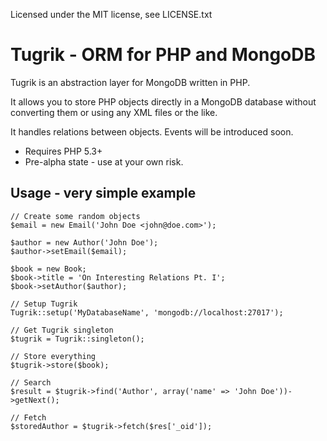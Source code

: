 Licensed under the MIT license, see LICENSE.txt

Tugrik - ORM for PHP and MongoDB
================================

Tugrik is an abstraction layer for MongoDB written in PHP.

It allows you to store PHP objects directly in a MongoDB database
without converting them or using any XML files or the like. 

It handles relations between objects. Events will be introduced soon.

* Requires PHP 5.3+
* Pre-alpha state - use at your own risk.

Usage - very simple example
---------------------------
    
    // Create some random objects
    $email = new Email('John Doe <john@doe.com>');
    
    $author = new Author('John Doe');
    $author->setEmail($email);

    $book = new Book;
    $book->title = 'On Interesting Relations Pt. I';
    $book->setAuthor($author);

    // Setup Tugrik
    Tugrik::setup('MyDatabaseName', 'mongodb://localhost:27017');
    
    // Get Tugrik singleton
    $tugrik = Tugrik::singleton();
    
    // Store everything
    $tugrik->store($book);
    
    // Search
    $result = $tugrik->find('Author', array('name' => 'John Doe'))->getNext();
    
    // Fetch
    $storedAuthor = $tugrik->fetch($res['_oid']);
